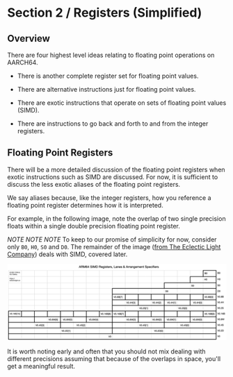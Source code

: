 # Section 2 / Registers (Simplified)

## Overview

There are four highest level ideas relating to floating point operations
on AARCH64.

* There is another complete register set for floating point values.

* There are alternative instructions just for floating point values.

* There are exotic instructions that operate on sets of floating point
  values (SIMD).

* There are instructions to go back and forth to and from the integer
  registers.

## Floating Point Registers

There will be a more detailed discussion of the floating point registers
when exotic instructions such as SIMD are discussed. For now, it is
sufficient to discuss the less exotic aliases of the floating point
registers.

We say aliases because, like the integer registers, how you reference a
floating point register determines how it is interpreted.

For example, in the following image, note the overlap of two single
precision floats within a single double precision floating point
register.

*NOTE NOTE NOTE* To keep to our promise of simplicity for now, consider
only `B0`, `H0`, `S0` and `D0`. The remainder of the image ([from The
Eclectic Light Company](https://eclecticlight.co/2021/08/23/code-in-arm-assembly-lanes-and-loads-in-neon/)) deals with SIMD, covered
later.

![regs](./simdlanes.jpg)

It is worth noting early and often that you should not mix dealing
with different precisions assuming that because of the overlaps in
space, you'll get a meaningful result.
